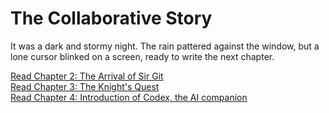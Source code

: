 # The Collaborative Story


It was a dark and stormy night. The rain pattered against the window, but a lone cursor blinked on a screen, ready to write the next chapter.

[Read Chapter 2: The Arrival of Sir Git](chapter2.py)  
[Read Chapter 3: The Knight's Quest](chapter_3.py)  
[Read Chapter 4: Introduction of Codex, the AI companion](chapter_4.py)
